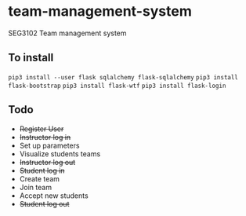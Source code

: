 # team-management-system
SEG3102 Team management system


## To install

`pip3 install --user flask sqlalchemy flask-sqlalchemy`
`pip3 install flask-bootstrap`
`pip3 install flask-wtf`
`pip3 install flask-login`

## Todo

* ~~Register User~~
* ~~Instructor log in~~ 
* Set up parameters 
* Visualize students teams
* ~~Instructor log out~~
* ~~Student log in~~
* Create team
* Join team
* Accept new students
* ~~Student log out~~